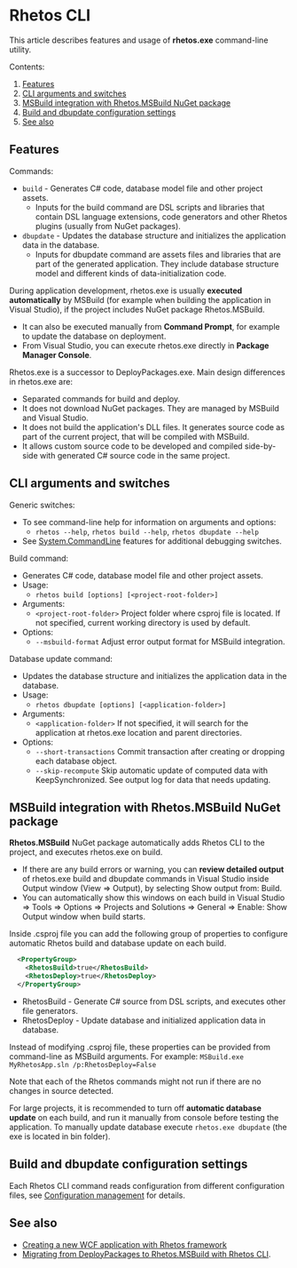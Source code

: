 # Rhetos CLI

This article describes features and usage of **rhetos.exe** command-line utility.

Contents:

1. [Features](#features)
2. [CLI arguments and switches](#cli-arguments-and-switches)
3. [MSBuild integration with Rhetos.MSBuild NuGet package](#msbuild-integration-with-rhetosmsbuild-nuget-package)
4. [Build and dbupdate configuration settings](#build-and-dbupdate-configuration-settings)
5. [See also](#see-also)

## Features

Commands:

* `build` - Generates C# code, database model file and other project assets.
  * Inputs for the build command are DSL scripts and libraries that contain DSL language
    extensions, code generators and other Rhetos plugins (usually from NuGet packages).
* `dbupdate` - Updates the database structure and initializes the application data in the database.
  * Inputs for dbupdate command are assets files and libraries that are part of the generated
    application. They include database structure model and different kinds of data-initialization code.

During application development, rhetos.exe is usually **executed automatically** by MSBuild
(for example when building the application in Visual Studio),
if the project includes NuGet package Rhetos.MSBuild.

* It can also be executed manually from **Command Prompt**, for example to update the database on deployment.
* From Visual Studio, you can execute rhetos.exe directly in **Package Manager Console**.

Rhetos.exe is a successor to DeployPackages.exe. Main design differences in rhetos.exe are:

* Separated commands for build and deploy.
* It does not download NuGet packages. They are managed by MSBuild and Visual Studio.
* It does not build the application's DLL files. It generates source code as part of
  the current project, that will be compiled with MSBuild.
* It allows custom source code to be developed and compiled side-by-side with generated
  C# source code in the same project.

## CLI arguments and switches

Generic switches:

* To see command-line help for information on arguments and options:
  * `rhetos --help`, `rhetos build --help`, `rhetos dbupdate --help`
* See [System.CommandLine](https://github.com/dotnet/command-line-api/wiki/Features-overview)
  features for additional debugging switches.

Build command:

* Generates C# code, database model file and other project assets.
* Usage:
  * `rhetos build [options] [<project-root-folder>]`
* Arguments:
  * `<project-root-folder>` Project folder where csproj file is located. If not specified, current working directory is used by default.
* Options:
  * `--msbuild-format` Adjust error output format for MSBuild integration.

Database update command:

* Updates the database structure and initializes the application data in the database.
* Usage:
  * `rhetos dbupdate [options] [<application-folder>]`
* Arguments:
  * `<application-folder>` If not specified, it will search for the application at rhetos.exe location and parent directories.
* Options:
  * `--short-transactions` Commit transaction after creating or dropping each database object.
  * `--skip-recompute` Skip automatic update of computed data with KeepSynchronized. See output log for data that needs updating.

## MSBuild integration with Rhetos.MSBuild NuGet package

**Rhetos.MSBuild** NuGet package automatically adds Rhetos CLI to the project, and
executes rhetos.exe on build.

* If there are any build errors or warning, you can **review detailed output** of rhetos.exe
  build and dbupdate commands in Visual Studio inside Output window (View => Output),
  by selecting Show output from: Build.
* You can automatically show this windows on each build in Visual Studio => Tools => Options
  => Projects and Solutions => General => Enable: Show Output window when build starts.

Inside .csproj file you can add the following group of properties to configure automatic
Rhetos build and database update on each build.

```xml
  <PropertyGroup>
    <RhetosBuild>true</RhetosBuild>
    <RhetosDeploy>true</RhetosDeploy>
  </PropertyGroup>
```

* RhetosBuild - Generate C# source from DSL scripts, and executes other file generators.
* RhetosDeploy - Update database and initialized application data in database.

Instead of modifying .csproj file, these properties can be provided from command-line
as MSBuild arguments.
For example: `MSBuild.exe MyRhetosApp.sln /p:RhetosDeploy=False`

Note that each of the Rhetos commands might not run if there are no changes in source detected.

For large projects, it is recommended to turn off **automatic database update** on each build,
and run it manually from console before testing the application.
To manually update database execute `rhetos.exe dbupdate` (the exe is located in bin folder).

## Build and dbupdate configuration settings

Each Rhetos CLI command reads configuration from different configuration files,
see [Configuration management](Configuration-management) for details.

## See also

* [Creating a new WCF application with Rhetos framework](Creating-new-WCF-Rhetos-application)
* [Migrating from DeployPackages to Rhetos.MSBuild with Rhetos CLI](Migrating-from-DeployPackages-to-Rhetos-CLI).
